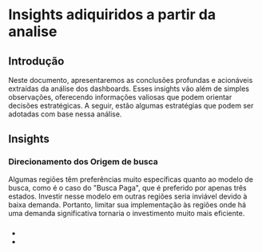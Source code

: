 # Insights adiquiridos a partir da analise


## Introdução
Neste documento, apresentaremos as conclusões profundas e acionáveis extraídas da análise dos dashboards. Esses insights vão além de simples observações, oferecendo informações valiosas que podem orientar decisões estratégicas. A seguir, estão algumas estratégias que podem ser adotadas com base nessa análise.

## Insights

### Direcionamento dos Origem de busca
Algumas regiões têm preferências muito específicas quanto ao modelo de busca, como é o caso do "Busca Paga", que é preferido por apenas três estados. Investir nesse modelo em outras regiões seria inviável devido à baixa demanda. Portanto, limitar sua implementação às regiões onde há uma demanda significativa tornaria o investimento muito mais eficiente.

### 


- 
- 
